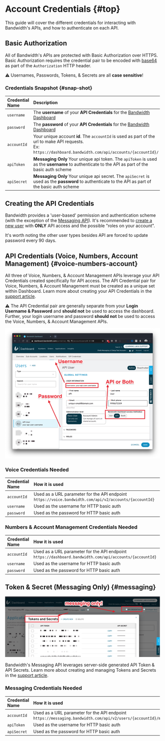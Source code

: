 # Account Credentials {#top}

This guide will cover the different credentials for interacting with Bandwidth's APIs, and how to authenticate on each API.

## Basic Authorization

All of Bandwidth's APIs are protected with Basic Authorization over HTTPS. Basic Authorization requires the credential pair to be encoded with [base64](https://en.wikipedia.org/wiki/Base64) as part of the `Authorization` HTTP header.

⚠️ Usernames, Passwords, Tokens, & Secrets are all **case sensitive**!

### Credentials Snapshot {#snap-shot}

| Credential Name | Description                                                                                                                                                        | Example                                            |
|:----------------|:-------------------------------------------------------------------------------------------------------------------------------------------------------------------|:---------------------------------------------------|
| `username`      | The **username** of your **API Credentials** for the [Bandwidth Dashboard](https://dashboard.bandwidth.com)                                                        | `jdoe`                                             |
| `password`      | The **password** of your **API Credentials** for the  [Bandwidth Dashboard](https://dashboard.bandwidth.com)                                                       | `correct-horse-battery-staple`                     |
| `accountId`     | Your unique account **id**.  The `accountId` is used as part of the url to make API requests. <br> Ex: `https://dashboard.bandwidth.com/api/accounts/{accountId}/` | `920012`                                           |
| `apiToken`      | **Messaging Only** Your unique api token.  The `apiToken` is used as the **username** to authenticate to the API as part of the basic auth scheme                  | `f12a9edeed04ecd21b303c6f1f9f0831a1482f7f3c59199e` |
| `apiSecret`     | **Messaging Only** Your unique api secret.  The `apiSecret` is used as the **password** to authenticate to the API as part of the basic auth scheme                | `j54935lddasl837592356aasdf8359hlo3`               |

## Creating the API Credentials

Bandwidth provides a 'user-based' permission and authentication scheme (with the exception of the [Messaging API](#messaging)). It's recommended to [create a new user](https://support.bandwidth.com/hc/en-us/articles/115007187088-How-to-Create-New-Users-in-the-Bandwidth-Dashboard) with **ONLY** API access and the possible "roles on your account".

It's worth noting the other user types besides API are forced to update password every 90 days.

## API Credentials (Voice, Numbers, Account Management) {#voice-numbers-account}

All three of Voice, Numbers, & Account Management APIs leverage your API Credentials created specifically for API access.  The API Credential pair for Voice, Numbers, & Account Management must be created as a unique set within Dashboard.  Learn more about creating your API Credentials in the [support article](https://support.bandwidth.com/hc/en-us/articles/115007187088-How-to-Create-New-Users-in-the-Bandwidth-Dashboard).

⚠️ The API Credential pair are generally separate from your **Login Username & Password** and **should not** be used to access the dashboard.  Further, your login username and password **should not** be used to access the Voice, Numbers, & Account Management APIs.

![API_user](../images/api_user.png)

### Voice Credentials Needed

| Credential Name | How it is used                                                                                         |
|:----------------|:-------------------------------------------------------------------------------------------------------|
| `accountId`     | Used as a URL parameter for the API endpoint `https://voice.bandwidth.com/api/v2/accounts/{accountId}` |
| `username`      | Used as the username for HTTP basic auth                                                               |
| `password`      | Used as the password for HTTP basic auth                                                               |

### Numbers & Account Management Credentials Needed

| Credential Name | How it is used                                                                                          |
|:----------------|:--------------------------------------------------------------------------------------------------------|
| `accountId`     | Used as a URL parameter for the API endpoint `https://dashboard.bandwidth.com/api/accounts/{accountId}` |
| `username`      | Used as the username for HTTP basic auth                                                                |
| `password`      | Used as the password for HTTP basic auth                                                                |

## Token & Secret (Messaging Only) {#messaging}

![messaging_only](../images/messaging_only_tokens_secrets.png)

Bandwidth's Messaging API leverages server-side generated API Token & API Secrets. Learn more about creating and managing Tokens and Secrets in the [support article](https://support.bandwidth.com/hc/en-us/articles/360014110974).

### Messaging Credentials Needed

| Credential Name | How it is used                                                                                                   |
|:----------------|:-----------------------------------------------------------------------------------------------------------------|
| `accountId`     | Used as a URL parameter for the API endpoint `https://messaging.bandwidth.com/api/v2/users/{accountId}/messages` |
| `apiToken`      | Used as the username for HTTP basic auth                                                                         |
| `apiSecret`     | Used as the password for HTTP basic auth                                                                         |

<br>
